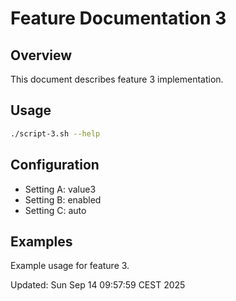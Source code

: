 # Feature Documentation 3

## Overview
This document describes feature 3 implementation.

## Usage
```bash
./script-3.sh --help
```

## Configuration
- Setting A: value3
- Setting B: enabled
- Setting C: auto

## Examples
Example usage for feature 3.

Updated: Sun Sep 14 09:57:59 CEST 2025
